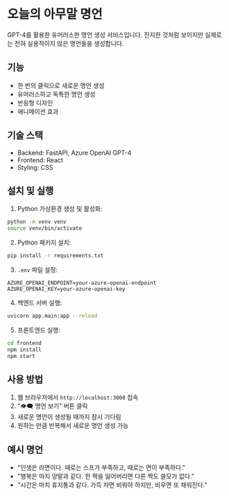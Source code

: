 # 오늘의 아무말 명언

GPT-4를 활용한 유머러스한 명언 생성 서비스입니다. 진지한 것처럼 보이지만 실제로는 전혀 실용적이지 않은 명언들을 생성합니다.

## 기능

- 한 번의 클릭으로 새로운 명언 생성
- 유머러스하고 독특한 명언 생성
- 반응형 디자인
- 애니메이션 효과

## 기술 스택

- Backend: FastAPI, Azure OpenAI GPT-4
- Frontend: React
- Styling: CSS

## 설치 및 실행

1. Python 가상환경 생성 및 활성화:
```bash
python -m venv venv
source venv/bin/activate
```

2. Python 패키지 설치:
```bash
pip install -r requirements.txt
```

3. `.env` 파일 설정:
```
AZURE_OPENAI_ENDPOINT=your-azure-openai-endpoint
AZURE_OPENAI_KEY=your-azure-openai-key
```

4. 백엔드 서버 실행:
```bash
uvicorn app.main:app --reload
```

5. 프론트엔드 실행:
```bash
cd frontend
npm install
npm start
```

## 사용 방법

1. 웹 브라우저에서 `http://localhost:3000` 접속
2. "👁️‍🗨️ 명언 보기" 버튼 클릭
3. 새로운 명언이 생성될 때까지 잠시 기다림
4. 원하는 만큼 반복해서 새로운 명언 생성 가능

## 예시 명언

- "인생은 라면이다. 때로는 스프가 부족하고, 때로는 면이 부족하다."
- "행복은 마치 양말과 같다. 한 짝을 잃어버리면 다른 짝도 쓸모가 없다."
- "시간은 마치 휴지통과 같다. 가득 차면 비워야 하지만, 비우면 또 채워진다." 